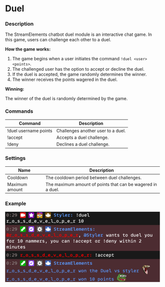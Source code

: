 # Duel

### Description

The StreamElements chatbot duel module is an interactive chat game. In this game, users can challenge each other to a duel.

**How the game works:**

1. The game begins when a user initiates the command `!duel <user> <points>`.
2. The challenged user has the option to accept or decline the duel.
3. If the duel is accepted, the game randomly determines the winner.
4. The winner receives the points wagered in the duel.

**Winning:**

The winner of the duel is randomly determined by the game.

### Commands

 Command | Description |
 --- | --- |
 !duel username points | Challenges another user to a duel. |
 !accept | Accepts a duel challenge. |
 !deny | Declines a duel challenge. |

### Settings

Name | Description
--- | ---
Cooldown | The cooldown period between duel challenges.
Maximum amount | The maximum amount of points that can be wagered in a duel.

### Example

![Duel Example](img/duel.png)
